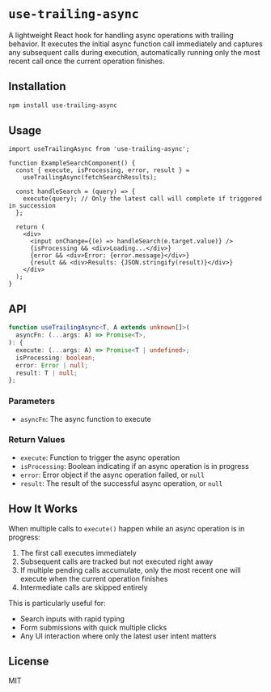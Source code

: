 # `use-trailing-async`

A lightweight React hook for handling async operations with trailing behavior.
It executes the initial async function call immediately and captures any
subsequent calls during execution, automatically running only the most recent
call once the current operation finishes.

## Installation

```bash
npm install use-trailing-async
```

## Usage

```tsx
import useTrailingAsync from 'use-trailing-async';

function ExampleSearchComponent() {
  const { execute, isProcessing, error, result } =
    useTrailingAsync(fetchSearchResults);

  const handleSearch = (query) => {
    execute(query); // Only the latest call will complete if triggered in succession
  };

  return (
    <div>
      <input onChange={(e) => handleSearch(e.target.value)} />
      {isProcessing && <div>Loading...</div>}
      {error && <div>Error: {error.message}</div>}
      {result && <div>Results: {JSON.stringify(result)}</div>}
    </div>
  );
}
```

## API

```typescript
function useTrailingAsync<T, A extends unknown[]>(
  asyncFn: (...args: A) => Promise<T>,
): {
  execute: (...args: A) => Promise<T | undefined>;
  isProcessing: boolean;
  error: Error | null;
  result: T | null;
};
```

### Parameters

- `asyncFn`: The async function to execute

### Return Values

- `execute`: Function to trigger the async operation
- `isProcessing`: Boolean indicating if an async operation is in progress
- `error`: Error object if the async operation failed, or `null`
- `result`: The result of the successful async operation, or `null`

## How It Works

When multiple calls to `execute()` happen while an async operation is in
progress:

1. The first call executes immediately
2. Subsequent calls are tracked but not executed right away
3. If multiple pending calls accumulate, only the most recent one will execute
   when the current operation finishes
4. Intermediate calls are skipped entirely

This is particularly useful for:

- Search inputs with rapid typing
- Form submissions with quick multiple clicks
- Any UI interaction where only the latest user intent matters

## License

MIT
